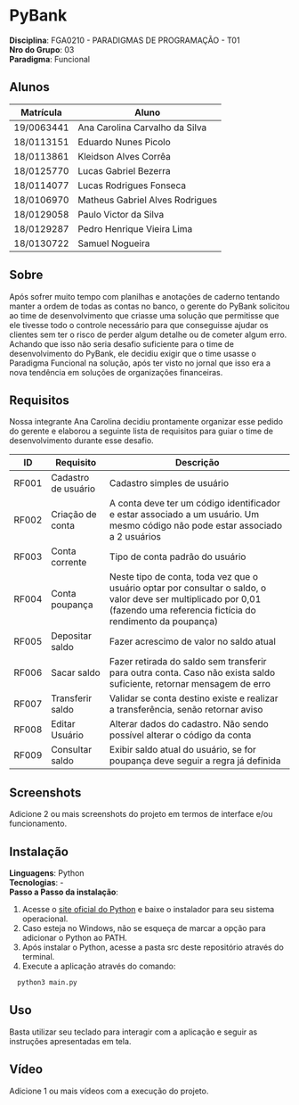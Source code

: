 # PyBank

**Disciplina**: FGA0210 - PARADIGMAS DE PROGRAMAÇÃO - T01 <br>
**Nro do Grupo**: 03<br>
**Paradigma**: Funcional<br>

## Alunos

| Matrícula  | Aluno                           |
| ---------- | ------------------------------- |
| 19/0063441 | Ana Carolina Carvalho da Silva  |
| 18/0113151 | Eduardo Nunes Picolo            |
| 18/0113861 | Kleidson Alves Corrêa           |
| 18/0125770 | Lucas Gabriel Bezerra           |
| 18/0114077 | Lucas Rodrigues Fonseca         |
| 18/0106970 | Matheus Gabriel Alves Rodrigues |
| 18/0129058 | Paulo Victor da Silva           |
| 18/0129287 | Pedro Henrique Vieira Lima      |
| 18/0130722 | Samuel Nogueira                 |

## Sobre

Após sofrer muito tempo com planilhas e anotações de caderno tentando manter a ordem de todas as contas no banco, o gerente do PyBank solicitou ao time de desenvolvimento que criasse uma solução que permitisse que ele tivesse todo o controle necessário para que conseguisse ajudar os clientes sem ter o risco de perder algum detalhe ou de cometer algum erro. Achando que isso não seria desafio suficiente para o time de desenvolvimento do PyBank, ele decidiu exigir que o time usasse o Paradigma Funcional na solução, após ter visto no jornal que isso era a nova tendência em soluções de organizações financeiras.

## Requisitos

Nossa integrante Ana Carolina decidiu prontamente organizar esse pedido do gerente e elaborou a seguinte lista de requisitos para guiar o time de desenvolvimento durante esse desafio.

| ID    | Requisito           | Descrição                                                                                                                                                                   |
| ----- | ------------------- | --------------------------------------------------------------------------------------------------------------------------------------------------------------------------- |
| RF001 | Cadastro de usuário | Cadastro simples de usuário                                                                                                                                                 |
| RF002 | Criação de conta    | A conta deve ter um código identificador e estar associado a um usuário. Um mesmo código não pode estar associado a 2 usuários                                              |
| RF003 | Conta corrente      | Tipo de conta padrão do usuário                                                                                                                                             |
| RF004 | Conta poupança      | Neste tipo de conta, toda vez que o usuário optar por consultar o saldo, o valor deve ser multiplicado por 0,01 (fazendo uma referencia fictícia do rendimento da poupança) |
| RF005 | Depositar saldo     | Fazer acrescimo de valor no saldo atual                                                                                                                                     |
| RF006 | Sacar saldo         | Fazer retirada do saldo sem transferir para outra conta. Caso não exista saldo suficiente, retornar mensagem de erro                                                        |
| RF007 | Transferir saldo    | Validar se conta destino existe e realizar a transferência, senão retornar aviso                                                                                            |
| RF008 | Editar Usuário      | Alterar dados do cadastro. Não sendo possível alterar o código da conta                                                                                                     |
| RF009 | Consultar saldo     | Exibir saldo atual do usuário, se for poupança deve seguir a regra já definida                                                                                              |

## Screenshots

Adicione 2 ou mais screenshots do projeto em termos de interface e/ou funcionamento.

## Instalação

**Linguagens**: Python<br>
**Tecnologias**: -<br>
**Passo a Passo da instalação**:

1. Acesse o [site oficial do Python](https://www.python.org/downloads/) e baixe o instalador para seu sistema operacional.
2. Caso esteja no Windows, não se esqueça de marcar a opção para adicionar o Python ao PATH.
3. Após instalar o Python, acesse a pasta src deste repositório através do terminal.
4. Execute a aplicação através do comando:

```python
  python3 main.py
```

## Uso

Basta utilizar seu teclado para interagir com a aplicação e seguir as instruções apresentadas em tela.

## Vídeo

Adicione 1 ou mais vídeos com a execução do projeto.

<!-- ## Outros
Quaisquer outras informações sobre seu projeto podem ser descritas a seguir. -->

<!-- ## Fontes
Caso utilize materiais de terceiros, referencie-os adequadamente. -->
